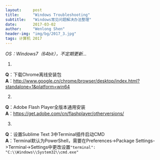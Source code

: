 ```yaml
---
layout:     post
title:      "Windows Troubleshooting"
subtitle:   "Windows常见问题解决办法整理"
date:       2017-03-02
author:     "Wenlong Shen"
header-img: "img/bg/2017_3.jpg"
tags: 计算机 2017
---
```


<script type="text/javascript" src="https://cdn.mathjax.org/mathjax/latest/MathJax.js?config=default"></script>

*OS：Windows7（64bit），不定期更新...*

1. 
**Q**：下载Chrome离线安装包  
**A**：http://www.google.cn/chrome/browser/desktop/index.html?standalone=1&platform=win64  

2. 
**Q**：Adobe Flash Player全版本通用安装  
**A**：https://get.adobe.com/cn/flashplayer/otherversions/  

3. 
**Q**：设置Sublime Text 3中Terminal插件启动CMD  
**A**：Terminal默认为PowerShell，需要在Preferences->Package Settings->Terminal->Settings中更改设置`"terminal": "C:\\Windows\\System32\\cmd.exe"`  
